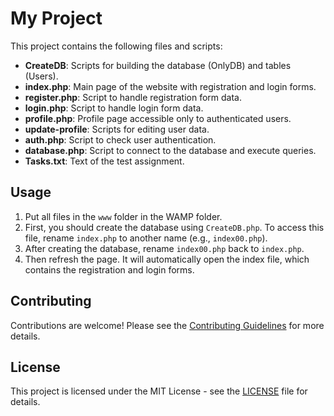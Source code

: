 # My Project

This project contains the following files and scripts:

- **CreateDB**: Scripts for building the database (OnlyDB) and tables (Users).
- **index.php**: Main page of the website with registration and login forms.
- **register.php**: Script to handle registration form data.
- **login.php**: Script to handle login form data.
- **profile.php**: Profile page accessible only to authenticated users.
- **update-profile**: Scripts for editing user data.
- **auth.php**: Script to check user authentication.
- **database.php**: Script to connect to the database and execute queries.
- **Tasks.txt**: Text of the test assignment.

## Usage

1. Put all files in the `www` folder in the WAMP folder.
2. First, you should create the database using `CreateDB.php`. To access this file, rename `index.php` to another name (e.g., `index00.php`).
3. After creating the database, rename `index00.php` back to `index.php`.
4. Then refresh the page. It will automatically open the index file, which contains the registration and login forms.

## Contributing

Contributions are welcome! Please see the [Contributing Guidelines](CONTRIBUTING.md) for more details.

## License

This project is licensed under the MIT License - see the [LICENSE](LICENSE) file for details.
